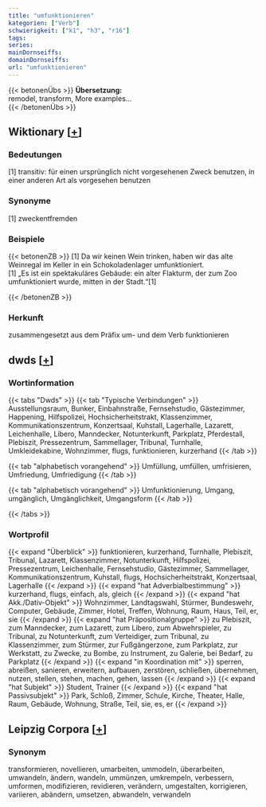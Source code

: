 ```yaml
---
title: "umfunktionieren"
kategorien: ["Verb"]
schwierigkeit: ["k1", "h3", "r16"]
tags:
series:
mainDornseiffs:
domainDornseiffs:
url: "umfunktionieren"
---
```


{{< betonenÜbs >}}
**Übersetzung:**  
remodel, transform, More examples...  
{{< /betonenÜbs >}}

## Wiktionary [[+](https://de.wiktionary.org/wiki/umfunktionieren)]

### Bedeutungen
[1] transitiv: für einen ursprünglich nicht vorgesehenen Zweck benutzen, in einer anderen Art als vorgesehen benutzen  

### Synonyme
[1] zweckentfremden  

### Beispiele
{{< betonenZB >}}
[1] Da wir keinen Wein trinken, haben wir das alte Weinregal im Keller in ein Schokoladenlager umfunktioniert.  
[1] „Es ist ein spektakuläres Gebäude: ein alter Flakturm, der zum Zoo umfunktioniert wurde, mitten in der Stadt.“[1]  

{{< /betonenZB >}}
### Herkunft
zusammengesetzt aus dem Präfix um- und dem Verb funktionieren  



## dwds [[+](https://www.dwds.de/wb/umfunktionieren)]

### Wortinformation
{{< tabs "Dwds" >}}
{{< tab "Typische Verbindungen" >}}
Ausstellungsraum, Bunker, Einbahnstraße, Fernsehstudio, Gästezimmer, Happening, Hilfspolizei, Hochsicherheitstrakt, Klassenzimmer, Kommunikationszentrum, Konzertsaal, Kuhstall, Lagerhalle, Lazarett, Leichenhalle, Libero, Manndecker, Notunterkunft, Parkplatz, Pferdestall, Plebiszit, Pressezentrum, Sammellager, Tribunal, Turnhalle, Umkleidekabine, Wohnzimmer, flugs, funktionieren, kurzerhand
{{< /tab >}}

{{< tab "alphabetisch vorangehend" >}}
Umfüllung, umfüllen, umfrisieren, Umfriedung, Umfriedigung
{{< /tab >}}

{{< tab "alphabetisch vorangehend" >}}
Umfunktionierung, Umgang, umgänglich, Umgänglichkeit, Umgangsform
{{< /tab >}}

{{< /tabs >}}

### Wortprofil
{{< expand "Überblick" >}} funktionieren, kurzerhand, Turnhalle, Plebiszit, Tribunal, Lazarett, Klassenzimmer, Notunterkunft, Hilfspolizei, Pressezentrum, Leichenhalle, Fernsehstudio, Gästezimmer, Sammellager, Kommunikationszentrum, Kuhstall, flugs, Hochsicherheitstrakt, Konzertsaal, Lagerhalle {{< /expand >}}
{{< expand "hat Adverbialbestimmung" >}} kurzerhand, flugs, einfach, als, gleich {{< /expand >}}
{{< expand "hat Akk./Dativ-Objekt" >}} Wohnzimmer, Landtagswahl, Stürmer, Bundeswehr, Computer, Gebäude, Zimmer, Hotel, Treffen, Wohnung, Raum, Haus, Teil, er, sie {{< /expand >}}
{{< expand "hat Präpositionalgruppe" >}} zu Plebiszit, zum Manndecker, zum Lazarett, zum Libero, zum Abwehrspieler, zu Tribunal, zu Notunterkunft, zum Verteidiger, zum Tribunal, zu Klassenzimmer, zum Stürmer, zur Fußgängerzone, zum Parkplatz, zur Werkstatt, zu Zwecke, zu Bombe, zu Instrument, zu Galerie, bei Bedarf, zu Parkplatz {{< /expand >}}
{{< expand "in Koordination mit" >}} sperren, abreißen, sanieren, erweitern, aufbauen, zerstören, schließen, übernehmen, nutzen, stellen, stehen, machen, gehen, lassen {{< /expand >}}
{{< expand "hat Subjekt" >}} Student, Trainer {{< /expand >}}
{{< expand "hat Passivsubjekt" >}} Park, Schloß, Zimmer, Schule, Kirche, Theater, Halle, Raum, Gebäude, Wohnung, Straße, Teil, sie, es, er {{< /expand >}}

## Leipzig Corpora [[+](https://corpora.uni-leipzig.de/en/res?word=umfunktionieren&corpusId=deu_newscrawl-public_2018)]


### Synonym
transformieren, novellieren, umarbeiten, ummodeln, überarbeiten, umwandeln, ändern, wandeln, ummünzen, umkrempeln, verbessern, umformen, modifizieren, revidieren, verändern, umgestalten, korrigieren, variieren, abändern, umsetzen, abwandeln, verwandeln

